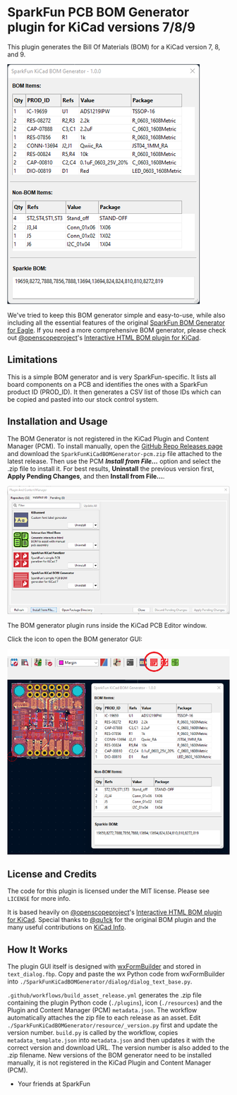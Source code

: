 # SparkFun PCB BOM Generator plugin for KiCad versions 7/8/9

This plugin generates the Bill Of Materials (BOM) for a KiCad version 7, 8, and 9.

![BOM Generator](./img/bom_generator.png)

We've tried to keep this BOM generator simple and easy-to-use, while also including all the essential features of the original [SparkFun BOM Generator for Eagle](https://github.com/sparkfun/SparkFun_Eagle_Settings/blob/main/ulp/SparkFun-BOM_Generator.ulp). If you need a more comprehensive BOM generator, please check out [@openscopeproject](https://github.com/openscopeproject)'s [Interactive HTML BOM plugin for KiCad](https://github.com/openscopeproject/InteractiveHtmlBom).

## Limitations

This is a simple BOM generator and is very SparkFun-specific. It lists all board components on a PCB and identifies the ones with a SparkFun product ID (PROD_ID). It then generates a CSV list of those IDs which can be copied and pasted into our stock control system.

## Installation and Usage

The BOM Generator is not registered in the KiCad Plugin and Content Manager (PCM). To install manually, open the [GitHub Repo Releases page](https://github.com/sparkfun/SparkFun_KiCad_BOM_Generator/releases) and download the `SparkFunKiCadBOMGenerator-pcm.zip` file attached to the latest release. Then use the PCM _**Install from File...**_ option and select the .zip file to install it. For best results, **Uninstall** the previous version first, **Apply Pending Changes**, and then **Install from File...**.

![Install manually](./img/install_from_file.png)

The BOM generator plugin runs inside the KiCad PCB Editor window.

Click the icon to open the BOM generator GUI:

![Open BOM generator](./img/run_generator.png)

## License and Credits

The code for this plugin is licensed under the MIT license. Please see `LICENSE` for more info.

It is based heavily on [@openscopeproject](https://github.com/openscopeproject)'s [Interactive HTML BOM plugin for KiCad](https://github.com/openscopeproject/InteractiveHtmlBom).
Special thanks to [@qu1ck](https://github.com/qu1ck) for the original BOM plugin and the many useful contributions on [KiCad Info](https://forum.kicad.info/).

## How It Works

The plugin GUI itself is designed with [wxFormBuilder](https://github.com/wxFormBuilder/wxFormBuilder/releases) and stored in `text_dialog.fbp`.
Copy and paste the wx Python code from wxFormBuilder into `./SparkFunKiCadBOMGenerator/dialog/dialog_text_base.py`.

`.github/workflows/build_asset_release.yml` generates the .zip file containing the plugin Python code (`./plugins`), icon (`./resources`) and the Plugin and Content Manager (PCM) `metadata.json`. The workflow automatically attaches the zip file to each release as an asset. Edit `./SparkFunKiCadBOMGenerator/resource/_version.py` first and update the version number. `build.py` is called by the workflow, copies `metadata_template.json` into `metadata.json` and then updates it with the correct version and download URL. The version number is also added to the .zip filename. New versions of the BOM generator need to be installed manually, it is not registered in the KiCad Plugin and Content Manager (PCM).

- Your friends at SparkFun

